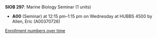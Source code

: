 **SIOB 297**: Marine Biology Seminar (1 units)

- **A00** (Seminar) at 12:15 pm–1:15 pm on Wednesday at HUBBS 4500 by Allen, Eric (A00370726)

[Enrollment numbers over time](./SIOB297.tsv)
